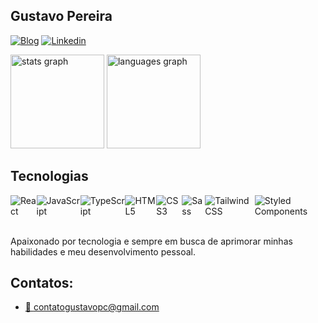 
## Gustavo Pereira
[![Blog](https://img.shields.io/website?label=PortfolioUI/UX.com&style=for-the-badge&url=https://sujeitoprogramador.com/)](https://portfolio-gustavo-five.vercel.app)
[![Linkedin](https://img.shields.io/badge/LinkedIn-0077B5?style=for-the-badge&logo=linkedin&logoColor=white)](https://www.linkedin.com/in/gustavopereira-dev?lipi=urn%3Ali%3Apage%3Ad_flagship3_profile_view_base_contact_details%3BDfTmlcGvTamukHMmRbWCvg%3D%3D)

<div align="left">
 <img 
  src="https://github-readme-stats.vercel.app/api?username=DevPereiraa&show_icons=true&theme=tokyonight&cacheBuster=1234" 
  height="150" 
  alt="stats graph" 
/>
  <img src="https://github-readme-stats.vercel.app/api/top-langs?username=DevPereiraa&locale=en&hide_title=false&layout=compact&card_width=320&langs_count=5&theme=tokyonight&hide_border=false&order=2" height="150" alt="languages graph"  />
</div>

## Tecnologias

<div style="display: flex;">
    <img align="center" alt="React" src="https://img.shields.io/badge/React-20232A?style=for-the-badge&logo=react&logoColor=61DAFB">
    <img align="center" alt="JavaScript" src="https://img.shields.io/badge/JavaScript-F7DF1E?style=for-the-badge&logo=javascript&logoColor=black">
    <img align="center" alt="TypeScript" src="https://img.shields.io/badge/TypeScript-007ACC?style=for-the-badge&logo=typescript&logoColor=white">
    <img align="center" alt="HTML5" src="https://img.shields.io/badge/HTML5-E34F26?style=for-the-badge&logo=html5&logoColor=white">
    <img align="center" alt="CSS3" src="https://img.shields.io/badge/CSS3-1572B6?style=for-the-badge&logo=css3&logoColor=white">
    <img align="center" alt="Sass" src="https://img.shields.io/badge/Sass-CC6699?style=for-the-badge&logo=sass&logoColor=white">
    <img align="center" alt="Tailwind CSS" src="https://img.shields.io/badge/Tailwind_CSS-38B2AC?style=for-the-badge&logo=tailwind-css&logoColor=white">
    <img align="center" alt="Styled Components" src="https://img.shields.io/badge/styled--components-DB7093?style=for-the-badge&logo=styled-components&logoColor=white">
</div><br/>


Apaixonado por tecnologia e sempre em busca de aprimorar minhas habilidades e meu desenvolvimento pessoal.

## Contatos:

- [📧 contatogustavopc@gmail.com](mailto:contatogustavopc@gmail.com "Envie um e-mail para mim")
